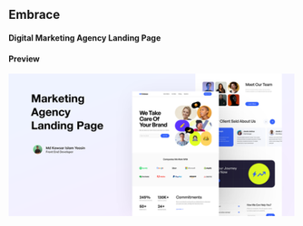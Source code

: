 ## Embrace 

#### Digital Marketing Agency Landing Page

#### Preview

![Landing Page](./public/cover.svg)
